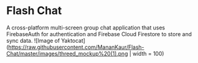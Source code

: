 # Flash Chat

A cross-platform multi-screen group chat application that uses FirebaseAuth for authentication and Firebase Cloud Firestore to store and sync data.
![Image of Yaktocat](https://raw.githubusercontent.com/MananKaur/Flash-Chat/master/images/threed_mockup%20(1).png | width = 100)
